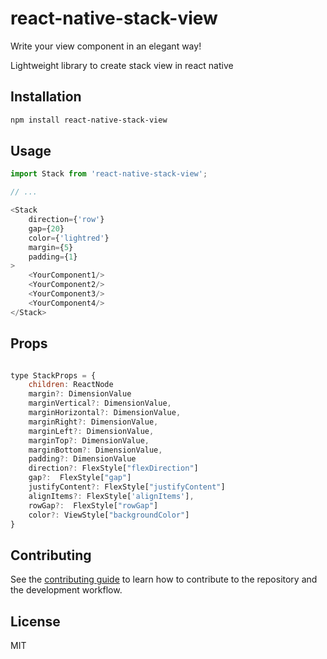 # react-native-stack-view

Write your view component in an elegant way!

Lightweight library to create stack view in react native

## Installation

```sh
npm install react-native-stack-view
```

## Usage

```js
import Stack from 'react-native-stack-view';

// ...

<Stack
    direction={'row'}
    gap={20}
    color={'lightred'}
    margin={5}
    padding={1}
>
    <YourComponent1/>
    <YourComponent2/>
    <YourComponent3/>
    <YourComponent4/>
</Stack>
```

## Props 

```js

type StackProps = {
	children: ReactNode
	margin?: DimensionValue
	marginVertical?: DimensionValue,
	marginHorizontal?: DimensionValue,
	marginRight?: DimensionValue,
	marginLeft?: DimensionValue,
	marginTop?: DimensionValue,
	marginBottom?: DimensionValue,
	padding?: DimensionValue
	direction?: FlexStyle["flexDirection"]
	gap?:  FlexStyle["gap"]
	justifyContent?: FlexStyle["justifyContent"]
	alignItems?: FlexStyle['alignItems'],
	rowGap?:  FlexStyle["rowGap"]
	color?: ViewStyle["backgroundColor"]
}

```

## Contributing

See the [contributing guide](CONTRIBUTING.md) to learn how to contribute to the repository and the development workflow.

## License

MIT

